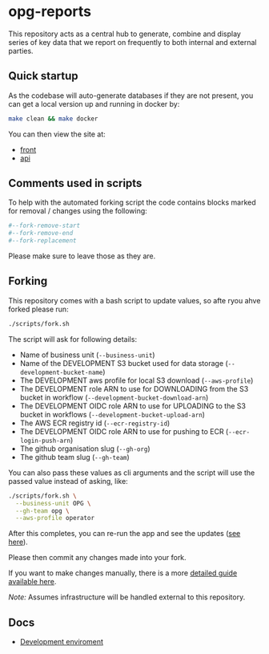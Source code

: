 # opg-reports

This repository acts as a central hub to generate, combine and display series of key data that we report on frequently to both internal and external parties.

## Quick startup

As the codebase will auto-generate databases if they are not present, you can get a local version up and running in docker by:

```bash
make clean && make docker
```

You can then view the site at:

- [front](http://localhost:8080)
- [api](http://localhost:8081)


## Comments used in scripts

To help with the automated forking script the code contains blocks marked for removal / changes using the following:

```bash
#--fork-remove-start
#--fork-remove-end
#--fork-replacement
```

Please make sure to leave those as they are.

## Forking

This repository comes with a bash script to update values, so afte ryou ahve forked please run:

```bash
./scripts/fork.sh
```

The script will ask for following details:

- Name of business unit (`--business-unit`)
- Name of the DEVELOPMENT S3 bucket used for data storage (`--development-bucket-name`)
- The DEVELOPMENT aws profile for local S3 download (`--aws-profile`)
- The DEVELOPMENT role ARN to use for DOWNLOADING from the S3 bucket in workflow (`--development-bucket-download-arn`)
- The DEVELOPMENT OIDC role ARN to use for UPLOADING to the S3 bucket in workflows (`--development-bucket-upload-arn`)
- The AWS ECR registry id (`--ecr-registry-id`)
- The DEVELOPMENT OIDC role ARN to use for pushing to ECR (`--ecr-login-push-arn`)
- The github organisation slug (`--gh-org`)
- The github team slug (`--gh-team`)

You can also pass these values as cli arguments and the script will use the passed value instead of asking, like:

```bash
./scripts/fork.sh \
  --business-unit OPG \
  --gh-team opg \
  --aws-profile operator
```

After this completes, you can re-run the app and see the updates ([see here](#quick-startup)).

Please then commit any changes made into your fork.

If you want to make changes manually, there is a more [detailed guide available here](./docs/usage/manual-forking-guide.md).

*Note:* Assumes infrastructure will be handled external to this repository.


## Docs


- [Development enviroment](./docs/usage/development-environment.md)
